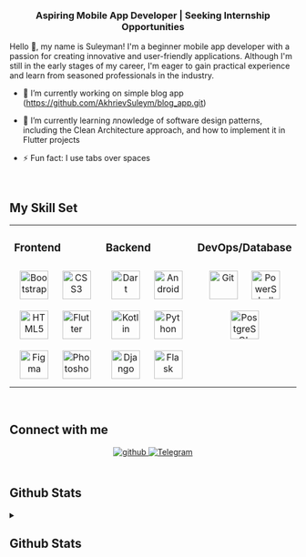 ### <div align="center">Aspiring Mobile App Developer | Seeking Internship Opportunities

Hello 👋, my name is Suleyman! I'm a beginner mobile app developer with a passion for creating innovative and user-friendly applications. Although I'm still in the early stages of my career, I'm eager to gain practical experience and learn from seasoned professionals in the industry.</div>  
  

- 🔭 I’m currently working on simple blog app (https://github.com/AkhrievSuleym/blog_app.git)  
  

- 🌱 I’m currently learning лnowledge of software design patterns, including the Clean Architecture approach, and how to implement it in Flutter projects  
  

- ⚡ Fun fact: I use tabs over spaces  
  

<br/>  


## My Skill Set  
<table><tr><td valign="top" width="33%">



### Frontend  
<div align="center">  
<a href="https://getbootstrap.com/docs/3.4/javascript/" target="_blank"><img style="margin: 10px" src="https://profilinator.rishav.dev/skills-assets/bootstrap-plain.svg" alt="Bootstrap" height="50" /></a>  
<a href="https://www.w3schools.com/css/" target="_blank"><img style="margin: 10px" src="https://profilinator.rishav.dev/skills-assets/css3-original-wordmark.svg" alt="CSS3" height="50" /></a>  
<a href="https://en.wikipedia.org/wiki/HTML5" target="_blank"><img style="margin: 10px" src="https://profilinator.rishav.dev/skills-assets/html5-original-wordmark.svg" alt="HTML5" height="50" /></a>  
<a href="https://flutter.dev/" target="_blank"><img style="margin: 10px" src="https://profilinator.rishav.dev/skills-assets/flutterio-icon.svg" alt="Flutter" height="50" /></a>  
<a href="https://www.figma.com/" target="_blank"><img style="margin: 10px" src="https://profilinator.rishav.dev/skills-assets/figma-icon.svg" alt="Figma" height="50" /></a>  
<a href="https://www.adobe.com/in/products/photoshop.html" target="_blank"><img style="margin: 10px" src="https://profilinator.rishav.dev/skills-assets/photoshop-plain.svg" alt="Photoshop" height="50" /></a>  
</div>

</td><td valign="top" width="33%">



### Backend  
<div align="center">  
<a href="https://dart.dev/" target="_blank"><img style="margin: 10px" src="https://profilinator.rishav.dev/skills-assets/dartlang-icon.svg" alt="Dart" height="50" /></a>  
<a href="https://www.android.com/intl/en_in/" target="_blank"><img style="margin: 10px" src="https://profilinator.rishav.dev/skills-assets/android-original-wordmark.svg" alt="Android" height="50" /></a>  
<a href="https://kotlinlang.org/" target="_blank"><img style="margin: 10px" src="https://profilinator.rishav.dev/skills-assets/kotlinlang-icon.svg" alt="Kotlin" height="50" /></a>  
<a href="https://www.python.org/" target="_blank"><img style="margin: 10px" src="https://profilinator.rishav.dev/skills-assets/python-original.svg" alt="Python" height="50" /></a>  
<a href="https://www.djangoproject.com/" target="_blank"><img style="margin: 10px" src="https://profilinator.rishav.dev/skills-assets/django-original.svg" alt="Django" height="50" /></a>  
<a href="https://flask.palletsprojects.com/" target="_blank"><img style="margin: 10px" src="https://profilinator.rishav.dev/skills-assets/flask.png" alt="Flask" height="50" /></a>  
</div>

</td><td valign="top" width="33%">



### DevOps/Database  
<div align="center">  
<a href="https://github.com/" target="_blank"><img style="margin: 10px" src="https://profilinator.rishav.dev/skills-assets/git-scm-icon.svg" alt="Git" height="50" /></a>  
<a href="https://docs.microsoft.com/en-us/powershell/" target="_blank"><img style="margin: 10px" src="https://profilinator.rishav.dev/skills-assets/powershell.png" alt="PowerShell" height="50" /></a>  
<a href="https://www.postgresql.org/" target="_blank"><img style="margin: 10px" src="https://profilinator.rishav.dev/skills-assets/postgresql-original-wordmark.svg" alt="PostgreSQL" height="50" /></a>  
</div>

</td></tr></table>  

<br/>  


## Connect with me  
<div align="center">
  <a href="https://github.com/AkhrievSuleym" target="_blank">
  <img src=https://img.shields.io/badge/github-%2324292e.svg?&style=for-the-badge&logo=github&logoColor=white alt=github style="margin-bottom: 5px;" />
  </a> 
  
  <a href="https://t.me/NabYoag1" target="_blank">
    <img src=https://img.shields.io/badge/-Telegram-2CA5E0?style=for-the-badge&logo=telegram&logoColor=white alt=Telegram style="margin-bottom: 5px;"/></a> 
</div> 
  
<br/>  


## Github Stats  
<details align="left">
  <summary><h2><b>Github Stats</b></h2></summary>
  <div align="center">
    <img src="https://github-profile-trophy.vercel.app/?username=Omuny&theme=tokyonight&margin-w=3&margin-h=3&no-frame=true" alt="Profile trophy" align="center" />
  </div>
  <br>
  <div align="center">
    <img src="https://github-readme-stats.vercel.app/api?username=AkhrievSuleym&show_icons=true&count_private=true&hide_border=true&theme=radical&line_height=25&locale=en" alt="Git stats" align="center" />
    <img src="https://github-readme-stats.vercel.app/api/top-langs/?username=AkhrievSuleym&hide_border=true&show_icons=true&theme=radical&locale=en&layout=compact"   alt="Top langs" align="center" />
  </div>
</details>  


